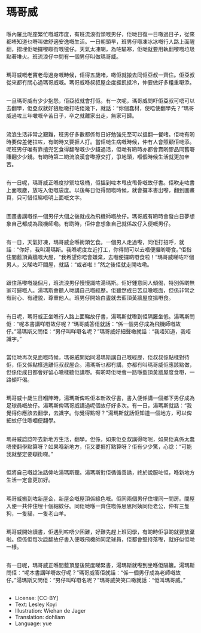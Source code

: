 # 瑪哥威

##
喺內羅比呢座繁忙嘅城市度，有班流浪街頭嘅男仔，佢哋日復一日噉過日子，從來都唔知道乜嘢叫做舒適安逸嘅生活。一日朝頭早，班男仔喺凍冰冰嘅行人路上面醒翻，摺埋佢哋攞嚟瞓街嘅氊仔。天氣太凍喇，為咗驅寒，佢哋就要用執翻嚟嘅垃圾點著堆火。班流浪仔中間有一個男仔叫做瑪哥威。

##
瑪哥威嘅老竇老母過身嘅時候，佢得五歲啫，噉佢就搬去同佢亞叔一齊住。佢亞叔從來都冇關心過瑪哥威嘅。瑪哥威喺叔叔屋企度捱飢抵冷，仲要做好多粗重嘢添。

##
一旦瑪哥威有少少抱怨，佢亞叔就會打佢。有一次呢，瑪哥威問吓佢亞叔可唔可以去翻學，佢亞叔就好狼胎噉打咗佢幾下，就話：“你個蠢材，使唔使翻學先？”瑪哥威過咗三年噉嘅辛苦日子，卒之就離家出走，無家可歸。

##
流浪生活非常之艱難，班男仔多數都係每日好勉強先至可以搵翻一餐啫。佢哋有啲時要俾差佬拉咗，有啲時又要捱人打。當佢哋生病嘅時候，仲冇人會照顧佢哋添。呢班男仔唯有靠揸兜乞食得翻嚟嘅少少錢過活，佢哋有啲時亦都會賣啲膠品同舊嘢賺翻少少錢。有啲時第二啲流浪漢會嚟撩交打，爭地頭，嗰個時候生活就更加辛苦。

##
有一日呢，瑪哥威正喺度抄緊垃圾桶，佢搵到咗本甩皮甩骨嘅故仔書。佢吹走咗書上面嘅塵，放咗入佢嘅袋度。以後每日佢得閒嘅時候，就會攞本書出嚟，翻到圖畫頁，只可惜佢睇唔明上面嘅文字。

##
圖畫書講嘅係一個男仔大個之後就成為飛機師嘅故仔。瑪哥威有啲時會發白日夢想象自己都成為飛機師嘞。有啲時，佢仲會想象自己就係故仔入便嘅男仔。

##
有一日，天氣好凍，瑪哥威企喺街頭乞食。一個男人走過嚟，同佢打招呼，就話：“你好，我叫湯瑪斯。我喺呢度左近打工，你得閒可以去嗰便攞啲嘢食。”佢指住間藍頂黃牆嘅大屋，“我希望你唔會嫌棄，去嗰便攞啲嘢食啦！”瑪哥威睇咗吓個男人，又睇咗吓間屋，就話：“或者啦！”然之後佢就走開咗嘞。

##
跟住落嚟嘅幾個月，班流浪男仔慢慢識咗湯瑪斯。佢好鍾意同人傾偈，特別係啲無家可歸嘅人。湯瑪斯會聽人哋講自己嘅經歷。佢雖然成日苦瓜噉嘅面，但係非常之有耐心、有禮貌，尊重他人。班男仔開始白晝就去藍頂黃牆屋度搵嘢食。

##
有日呢，瑪哥威正坐喺行人路上面睇故仔書，湯瑪斯就嚟到佢隔籬坐低。湯瑪斯問佢：“呢本書講咩嘢故仔呢？”瑪哥威答佢就話：“係一個男仔成為飛機師嘅故仔。”湯瑪斯又問佢：“男仔叫咩嘢名呢？”瑪哥威好細聲噉就話：“我唔知道，我唔識字。”

##
當佢哋再次見面嘅時候，瑪哥威開始同湯瑪斯講自己嘅經歷，佢叔叔係點樣對待佢，佢又係點樣逃離佢叔叔屋企。湯瑪斯乜都冇講，亦都冇叫瑪哥威佢應該點做，但係佢成日都會好留心噉樣聽佢講嘢。有啲時佢哋會一路喺藍頂黃牆屋度食嘢，一路傾吓偈。

##
瑪哥威十歲生日嗰陣時，湯瑪斯俾咗佢本新故仔書，書入便係講一個鄉下男仔成為足球員嘅故仔。湯瑪斯俾瑪哥威講過呢個故仔好多次。有一日，湯瑪斯就話：“我覺得你應該去翻學，去識字。你覺得點呀？”湯瑪斯就話佢知道一個地方，可以俾細蚊仔住喺嗰便翻學。

##
瑪哥威諗諗吓去新地方生活，翻學。但係，如果佢亞叔講得啱呢，如果佢真係太蠢唔使翻學點算呀？如果喺新地方，佢又要捱打點算呀？佢有少少驚，心諗：“可能我就整定要瞓街㗎。”

##
佢將自己嘅諗法話俾咗湯瑪斯聽。湯瑪斯對佢循循善誘，終於說服咗佢，喺新地方生活一定會更加好。

##
瑪哥威搬到咗新屋企，新屋企嘅屋頂係綠色嘅。佢同兩個男仔住埋同一間房。間屋入便一共仲住埋十個細蚊仔。同佢哋喺一齊住嘅係思思阿姨同佢老公，仲有三隻狗，一隻貓，一隻老山羊。

##
瑪哥威開始讀書，佢遇到咗唔少困難，好難先趕上班同學，有啲時佢爭啲就要放棄啦。但係佢每次諗翻故仔書入便嘅飛機師同足球員，佢都會堅持落嚟，就好似佢哋一樣。

##
有一日呢，瑪哥威正喺間藍頂屋後院度睇緊書，湯瑪斯就嚟到坐喺佢隔籬。湯瑪斯問佢：“呢本書講咩嘢故仔呢？”瑪哥威答佢就話：“係一個男仔成為老師嘅故仔。”湯瑪斯又問佢：“男仔叫咩嘢名呢？”瑪哥威笑笑口噉就話：“佢叫瑪哥威。”

##
* License: [CC-BY]
* Text: Lesley Koyi
* Illustration: Wiehan de Jager
* Translation: dohliam
* Language: yue
